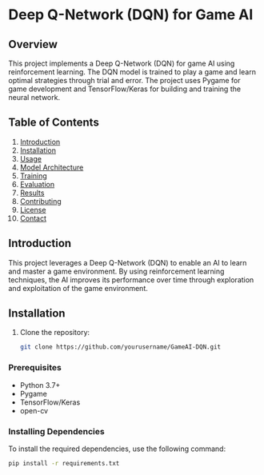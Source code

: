 # Deep Q-Network (DQN) for Game AI

## Overview

This project implements a Deep Q-Network (DQN) for game AI using reinforcement learning. The DQN model is trained to play a game and learn optimal strategies through trial and error. The project uses Pygame for game development and TensorFlow/Keras for building and training the neural network.

## Table of Contents

1. [Introduction](#introduction)
2. [Installation](#installation)
3. [Usage](#usage)
4. [Model Architecture](#model-architecture)
5. [Training](#training)
6. [Evaluation](#evaluation)
7. [Results](#results)
8. [Contributing](#contributing)
9. [License](#license)
10. [Contact](#contact)

## Introduction

This project leverages a Deep Q-Network (DQN) to enable an AI to learn and master a game environment. By using reinforcement learning techniques, the AI improves its performance over time through exploration and exploitation of the game environment.

## Installation
1. Clone the repository:
   ```bash
   git clone https://github.com/yourusername/GameAI-DQN.git


### Prerequisites

- Python 3.7+
- Pygame
- TensorFlow/Keras
- open-cv

### Installing Dependencies

To install the required dependencies, use the following command:

```sh
pip install -r requirements.txt
